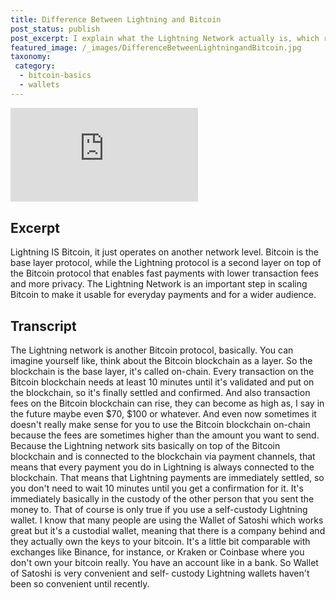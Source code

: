 ```yaml
---
title: Difference Between Lightning and Bitcoin
post_status: publish
post_excerpt: I explain what the Lightning Network actually is, which role it plays when Bitcoin transaction fees rise and how it works.
featured_image: /_images/DifferenceBetweenLightningandBitcoin.jpg
taxonomy:
 category:
  - bitcoin-basics
  - wallets
---
```


<iframe src="https://player.vimeo.com/video/1019654681?badge=0&amp;autopause=0&amp;player_id=0&amp;app_id=58479" frameborder="0" allow="autoplay; fullscreen; picture-in-picture; clipboard-write; encrypted-media" title="Difference Between Lightning and Bitcoin"></iframe>

<div style="margin-bottom:30px;"></div>

## Excerpt

Lightning IS Bitcoin, it just operates on another network level. Bitcoin is the base layer protocol, while the Lightning protocol is a second layer on top of the Bitcoin protocol that enables fast payments with lower transaction fees and more privacy. The Lightning Network is an important step in scaling Bitcoin to make it usable for everyday payments and for a wider audience.

## Transcript

The Lightning network is another Bitcoin protocol, basically. You can imagine yourself like, think about the Bitcoin blockchain as a layer. So the blockchain is the base layer, it's called on-chain. Every transaction on the Bitcoin blockchain needs at least 10 minutes until it's validated and put on the blockchain, so it's finally settled and confirmed. And also transaction fees on the Bitcoin blockchain can rise, they can become as high as, I say in the future maybe even $70, $100 or whatever. And even now sometimes it doesn't really make sense for you to use the Bitcoin blockchain on-chain because the fees are sometimes higher than the amount you want to send. Because the Lightning network sits basically on top of the Bitcoin blockchain and is connected to the blockchain via payment channels, that means that every payment you do in Lightning is always connected to the blockchain. That means that Lightning payments are immediately settled, so you don't need to wait 10 minutes until you get a confirmation for it. It's immediately basically in the custody of the other person that you sent the money to. That of course is only true if you use a self-custody Lightning wallet. I know that many people are using the Wallet of Satoshi which works great but it's a custodial wallet, meaning that there is a company behind and they actually own the keys to your bitcoin. It's a little bit comparable with exchanges like Binance, for instance, or Kraken or Coinbase where you don't own your bitcoin really. You have an account like in a bank. So Wallet of Satoshi is very convenient and self- custody Lightning wallets haven't been so convenient until recently.